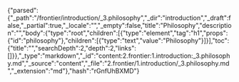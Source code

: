 {"parsed":{"_path":"/frontier/introduction/_3.philosophy","_dir":"introduction","_draft":false,"_partial":true,"_locale":"","_empty":false,"title":"Philosophy","description":"","body":{"type":"root","children":[{"type":"element","tag":"h1","props":{"id":"philosophy"},"children":[{"type":"text","value":"Philosophy"}]}],"toc":{"title":"","searchDepth":2,"depth":2,"links":[]}},"_type":"markdown","_id":"content:2.frontier:1.introduction:_3.philosophy.md","_source":"content","_file":"2.frontier/1.introduction/_3.philosophy.md","_extension":"md"},"hash":"rGnfUhBXMD"}